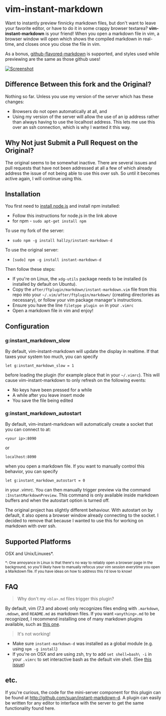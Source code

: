 vim-instant-markdown
====================
Want to instantly preview finnicky markdown files, but don't want to leave your
favorite editor, or have to do it in some crappy browser textarea?
**vim-instant-markdown** is your friend! When you open a markdown file in vim, a
browser window will open which shows the compiled markdown in real-time, and
closes once you close the file in vim.

As a bonus, [github-flavored-markdown][gfm] is supported, and styles used while
previewing are the same as those github uses!


[![Screenshot][ss]][ssbig]

Difference Between this fork and the Original?
----------------------------------------------

Nothing so far. Unless you use my version of the server which has these changes:

- Browsers do not open automatically at all, and
- Using my version of the server will allow the use of an ip address rather than
  always having to use the localhost address. This lets me use this over an ssh
connection, which is why I wanted it this way.

Why Not just Submit a Pull Request on the Original?
---------------------------------------------------

The original seems to be somewhat inactive. There are several issues and pull
requests that have not been addressed at all a few of which already address the
issue of not being able to use this over ssh. So until it becomes active again,
I will continue using this.

Installation
------------
You first need to
[install node.js](http://www.hostingadvice.com/how-to/install-nodejs-ubuntu-14-04/)
and install npm installed:

- Follow this instructions for node.js in the link above
- for npm - `sudo apt-get install npm`

To use my fork of the server:

- `sudo npm -g install hallzy/instant-markdown-d`

To use the original server:

- `[sudo] npm -g install instant-markdown-d`

Then follow these steps:

- If you're on Linux, the `xdg-utils` package needs to be installed (is
  installed by default on Ubuntu).
- Copy the `after/ftplugin/markdown/instant-markdown.vim` file from this repo
  into your `~/.vim/after/ftplugin/markdown/` (creating directories as
  necessary), or follow your vim package manager's instructions.
- Ensure you have the line `filetype plugin on` in your `.vimrc`
- Open a markdown file in vim and enjoy!


Configuration
-------------
### g:instant_markdown_slow

By default, vim-instant-markdown will update the display in realtime.  If that
taxes your system too much, you can specify

```
let g:instant_markdown_slow = 1
```

before loading the plugin (for example place that in your `~/.vimrc`). This will
cause vim-instant-markdown to only refresh on the following events:

- No keys have been pressed for a while
- A while after you leave insert mode
- You save the file being edited

### g:instant_markdown_autostart
By default, vim-instant-markdown will automatically create a socket that you can
connect to at:

    <your ip>:8090

or

    localhost:8090

when you open a markdown file. If you want to manually control this behavior,
you can specify

```
let g:instant_markdown_autostart = 0
```

in your .vimrc. You can then manually trigger preview via the command
```:InstantMarkdownPreview```. This command is only available inside markdown
buffers and when the autostart option is turned off.

The original project has slightly different behaviour. With autostart on by
default, it also opens a browser window already connecting to the socket. I
decided to remove that because I wanted to use this for working on markdown with
over ssh.

Supported Platforms
-------------------
OSX and Unix/Linuxes*.

<sub>*: One annoyance in Linux is that there's no way to reliably open a browser
page in the background, so you'll likely have to manually refocus your vim
session everytime you open a Markdown file. If you have ideas on how to address
this I'd love to know!</sub>

FAQ
---
> Why don't my `<bla>.md` files trigger this plugin?

By default, vim (7.3 and above) only recognizes files ending with
`.markdown`, `.mdown`, and `README.md` as markdown files. If you want
`<anything>.md` to be recognized, I recommend installing one of many markdown
plugins available, such as [this one][tpope-markdown].

> It's not working!

- Make sure `instant-markdown-d` was installed as a global module (e.g. using
`npm -g install`)
- If you're on OSX and are using zsh, try to add `set shell=bash\ -i` in your
`.vimrc` to set interactive bash as the default vim shell.
(See [this issue](http://github.com/suan/vim-instant-markdown/issues/41))

etc.
---
If you're curious, the code for the mini-server component for this plugin can be
found at http://github.com/suan/instant-markdown-d. A plugin can easily be
written for any editor to interface with the server to get the same
functionality found here.


[ss]: http://dl.dropbox.com/u/28956267/instant-markdown-demo_thumb.gif  "Click for bigger preview"
[ssbig]: http://dl.dropbox.com/u/28956267/instant-markdown-demo.gif
[gfm]: http://github.github.com/github-flavored-markdown/
[tpope-markdown]: https://github.com/tpope/vim-markdown
